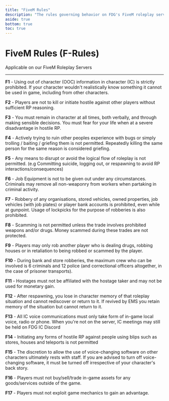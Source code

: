 ```yaml
---
title: "FiveM Rules"
description: "The rules governing behavior on FDG's FiveM roleplay server"
aside: true
bottom: true
toc: true
---
```


# FiveM Rules (F-Rules)

Applicable on our FiveM Roleplay Servers

---

**F1** - Using out of character (OOC) information in character (IC) is strictly prohibited. If your character wouldn't realistically know something it cannot be used in game, including from other characters.

**F2** - Players are not to kill or initiate hostile against other players without sufficient RP reasoning.

**F3** - You must remain in character at all times, both verbally, and through making sensible decisions. You must fear for your life when at a severe disadvantage in hostile RP.

**F4** - Actively trying to ruin other peoples experience with bugs or simply trolling / baiting / griefing them is not permitted. Repeatedly killing the same person for the same reason is considered griefing.

**F5** - Any means to disrupt or avoid the logical flow of roleplay is not permitted. (e.g Committing suicide, logging out, or respawning to avoid RP interactions/consequences)

**F6** - Job Equipment is not to be given out under any circumstances. Criminals may remove all non-weaponry from workers when partaking in criminal activity.

**F7** - Robbery of any organisations, stored vehicles, owned properties, job vehicles (with job plates) or player bank accounts is prohibited, even while at gunpoint. Usage of lockpicks for the purpose of robberies is also prohibited. 

**F8** - Scamming is not permitted unless the trade involves prohibited weapons and/or drugs. Money scammed during these trades are not protected. 

**F9** - Players may only rob another player who is dealing drugs, robbing houses or in retaliation to being robbed or scammed by the player.

**F10** - During bank and store robberies, the maximum crew who can be involved is 6 criminals and 12 police (and correctional officers altogether, in the case of prisoner transports).

**F11** - Hostages must not be affiliated with the hostage taker and may not be used for monetary gain.

**F12** - After respawning, you lose in character memory of that roleplay situation and cannot rediscover or return to it. If revived by EMS you retain memory of the situation but cannot return to it.

**F13** - All IC voice communications must only take form of in-game local voice, radio or phone. When you're not on the server, IC meetings may still be held on FDG IC Discord

**F14** - Initiating any forms of hostile RP against people using blips such as stores, houses and teleports is not permitted

**F15** - The discretion to allow the use of voice-changing software on other characters ultimately rests with staff. If you are advised to turn off voice-changing software, it must be turned off irrespective of your character's back story.

**F16** - Players must not buy/sell/trade in-game assets for any goods/services outside of the game.

**F17** - Players must not exploit game mechanics to gain an advantage.
